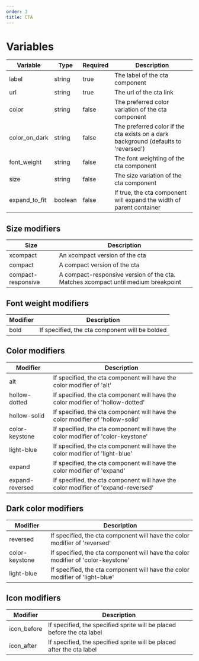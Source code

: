```yaml
---
order: 3
title: CTA
---
```

# Variables
| Variable      | Type    | Required | Description                                                                         |
|---------------|---------|----------|-------------------------------------------------------------------------------------|
| label         | string  | true     | The label of the cta component                                                      |
| url           | string  | true     | The url of the cta link                                                             |
| color         | string  | false    | The preferred color variation of the cta component                                  |
| color_on_dark    | string  | false    | The preferred color if the cta exists on a dark background (defaults to 'reversed') |
| font_weight   | string  | false    | The font weighting of the cta component                                             |
| size          | string  | false    | The size variation of the cta component                                             |
| expand_to_fit | boolean | false    | If true, the cta component will expand the width of parent container                |

## Size modifiers
| Size               | Description                                                                       |
|--------------------|-----------------------------------------------------------------------------------|
| xcompact           | An xcompact version of the cta                                                    |
| compact            | A compact version of the cta                                                      |
| compact-responsive | A compact-responsive version of the cta. Matches xcompact until medium breakpoint |

## Font weight modifiers
| Modifier | Description                                    |
|----------|------------------------------------------------|
| bold     | If specified, the cta component will be bolded |

## Color modifiers
| Modifier         | Description                                                                       |
|------------------|-----------------------------------------------------------------------------------|
| alt              | If specified, the cta component will have the color modifier of 'alt'             |
| hollow-dotted    | If specified, the cta component will have the color modifier of 'hollow-dotted'   |
| hollow-solid     | If specified, the cta component will have the color modifier of 'hollow-solid'    |
| color-keystone   | If specified, the cta component will have the color modifier of 'color-keystone'  |
| light-blue       | If specified, the cta component will have the color modifier of 'light-blue'      |
| expand           | If specified, the cta component will have the color modifier of 'expand'          |
| expand-reversed  | If specified, the cta component will have the color modifier of 'expand-reversed' |

## Dark color modifiers
| Modifier        | Description                                                                       |
|-----------------|-----------------------------------------------------------------------------------|
| reversed        | If specified, the cta component will have the color modifier of 'reversed'        |
| color-keystone  | If specified, the cta component will have the color modifier of 'color-keystone'  |
| light-blue      | If specified, the cta component will have the color modifier of 'light-blue'      |

## Icon modifiers
| Modifier       | Description                                                            |
|----------------|------------------------------------------------------------------------|
| icon_before    | If specified, the specified sprite will be placed before the cta label |
| icon_after     | If specified, the specified sprite will be placed after the cta label  |
